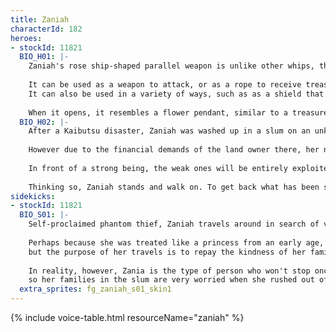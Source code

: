 ```yaml
---
title: Zaniah
characterId: 182
heroes:
- stockId: 11821
  BIO_H01: |-
    Zaniah's rose ship-shaped parallel weapon is unlike other whips, the ends branched into 4 leather segment.
  
    It can be used as a weapon to attack, or as a rope to receive treasures,
    It can also be used in a variety of ways, such as as a shield that resembles a flower petal to protect allies in a wide area.
  
    When it opens, it resembles a flower pendant, similar to a treasure given to Xania by her family when she was a child.
  BIO_H02: |-
    After a Kaibutsu disaster, Zaniah was washed up in a slum on an unknown planet and was loved by the natives as if she were their own child or sister.
  
    However due to the financial demands of the land owner there, her new families are forced to live an even worse lives.
  
    In front of a strong being, the weak ones will be entirely exploited. No one will appear to help.
  
    Thinking so, Zaniah stands and walk on. To get back what has been stolen from her family. That wish drive her forward.
sidekicks:
- stockId: 11821
  BIO_S01: |-
    Self-proclaimed phantom thief, Zaniah travels around in search of valuables.
  
    Perhaps because she was treated like a princess from an early age, she is often domineering and unyielding,
    but the purpose of her travels is to repay the kindness of her families in the slums who raised her.
  
    In reality, however, Zania is the type of person who won't stop once she decides to do something, 
    so her families in the slum are very worried when she rushed out of town, they follow her behind buildings, behind trees, and are always cheering her on in the shadows.
  extra_sprites: fg_zaniah_s01_skin1
---
```


{% include voice-table.html resourceName="zaniah"
%}

